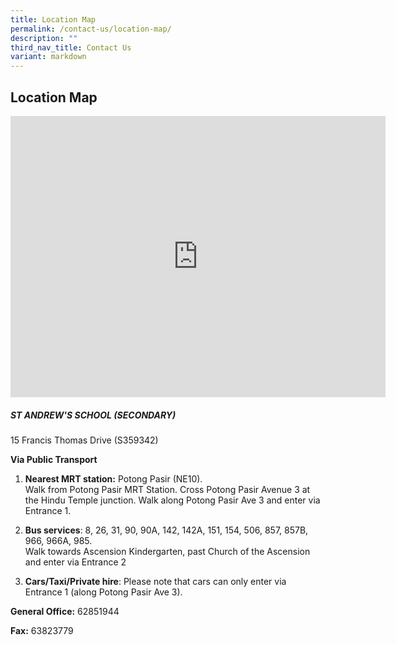 ```yaml
---
title: Location Map
permalink: /contact-us/location-map/
description: ""
third_nav_title: Contact Us
variant: markdown
---
```

## Location Map

<iframe loading="lazy" allowfullscreen="" style="border:0;" height="450" width="600" src="https://www.google.com/maps/embed?pb=!1m18!1m12!1m3!1d3988.741274977913!2d103.86382221473917!3d1.3313364990289926!2m3!1f0!2f0!3f0!3m2!1i1024!2i768!4f13.1!3m3!1m2!1s0x31da177f33542353%3A0xd4ff36ecc9ab09c7!2sSt%20Andrew's%20Secondary%20School!5e0!3m2!1sen!2ssg!4v1663219443934!5m2!1sen!2ssg"></iframe>

##### ST ANDREW'S SCHOOL (SECONDARY)

15 Francis Thomas Drive (S359342)
 

**Via Public Transport**
 
1.  **Nearest MRT station:** Potong Pasir (NE10).  
Walk from Potong Pasir MRT Station. Cross Potong Pasir Avenue 3 at the Hindu Temple junction. Walk along Potong Pasir Ave 3 and enter via Entrance 1.&nbsp;
		
2.  **Bus services**:&nbsp;8, 26, 31, 90, 90A, 142, 142A, 151, 154, 506, 857, 857B, 966, 966A, 985.  
    Walk towards Ascension Kindergarten, past Church of the Ascension and enter via Entrance 2  
      
3. **Cars/Taxi/Private hire**: Please note that cars can only enter via Entrance 1 (along Potong Pasir Ave 3).

**General Office:** 62851944

**Fax:** 63823779